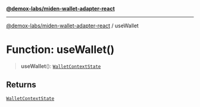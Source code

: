 [**@demox-labs/miden-wallet-adapter-react**](../README.md)

***

[@demox-labs/miden-wallet-adapter-react](../README.md) / useWallet

# Function: useWallet()

> **useWallet**(): [`WalletContextState`](../interfaces/WalletContextState.md)

## Returns

[`WalletContextState`](../interfaces/WalletContextState.md)
